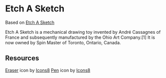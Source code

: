 # Etch A Sketch

Based on [Etch A Sketch](https://en.wikipedia.org/wiki/Etch_A_Sketch)

Etch A Sketch is a mechanical drawing toy invented by André Cassagnes of France and subsequently manufactured by the Ohio Art Company.[1] It is now owned by Spin Master of Toronto, Ontario, Canada.

## Resources
<a target="_blank" href="https://icons8.com/icon/98492/eraser">Eraser</a> icon by <a target="_blank" href="https://icons8.com">Icons8</a>
<a target="_blank" href="https://icons8.com/icon/99820/pen">Pen</a> icon by <a target="_blank" href="https://icons8.com">Icons8</a>